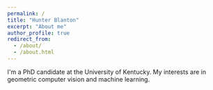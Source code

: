 ```yaml
---
permalink: /
title: "Hunter Blanton"
excerpt: "About me"
author_profile: true
redirect_from: 
  - /about/
  - /about.html
---
```


I'm a PhD candidate at the University of Kentucky. My interests are in geometric computer vision and machine learning.
